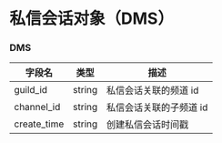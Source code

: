 # 私信会话对象（DMS）

### DMS
| 字段名       | 类型              | 描述           |
| ------------ | ----------------- | ---------------|
| guild_id | string | 私信会话关联的频道 id |
| channel_id | string | 私信会话关联的子频道 id |
| create_time | string | 创建私信会话时间戳 |
